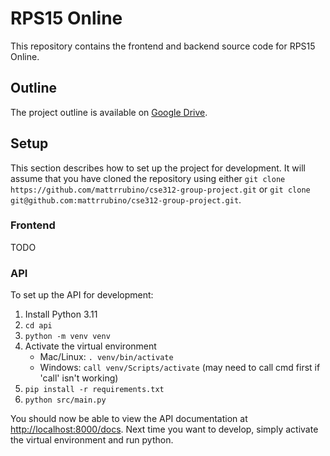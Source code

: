 # RPS15 Online
This repository contains the frontend and backend source code for RPS15 Online.

## Outline
The project outline is available on [Google Drive](https://docs.google.com/document/d/1x0xAeOwBHWjecVnfBTDeRkyU-r3mhlzBU-41T72Rxng).

## Setup
This section describes how to set up the project for development. It will assume that you have cloned the repository using either `git clone https://github.com/mattrrubino/cse312-group-project.git` or `git clone git@github.com:mattrrubino/cse312-group-project.git`.

### Frontend
TODO

### API
To set up the API for development:

1. Install Python 3.11
2. `cd api`
3. `python -m venv venv`
4. Activate the virtual environment
    - Mac/Linux: `. venv/bin/activate`
    - Windows: `call venv/Scripts/activate` (may need to call cmd first if 'call' isn't working)
5. `pip install -r requirements.txt`
6. `python src/main.py`

You should now be able to view the API documentation at <http://localhost:8000/docs>.
Next time you want to develop, simply activate the virtual environment and run python.
